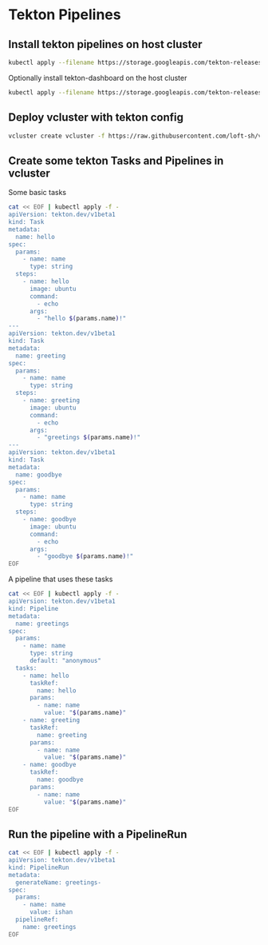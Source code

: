 # Tekton Pipelines

## Install tekton pipelines on host cluster

```bash
kubectl apply --filename https://storage.googleapis.com/tekton-releases/pipeline/latest/release.yaml
```

Optionally install tekton-dashboard on the host cluster

```bash
kubectl apply --filename https://storage.googleapis.com/tekton-releases/dashboard/latest/tekton-dashboard-release.yaml
```

## Deploy vcluster with tekton config

```bash
vcluster create vcluster -f https://raw.githubusercontent.com/loft-sh/vcluster/main/generic-sync-examples/tekton-pipelines/config.yaml
```

## Create some tekton Tasks and Pipelines in vcluster

Some basic tasks

```bash
cat << EOF | kubectl apply -f -
apiVersion: tekton.dev/v1beta1
kind: Task
metadata:
  name: hello
spec:
  params:
    - name: name
      type: string
  steps:
    - name: hello
      image: ubuntu
      command:
        - echo
      args:
        - "hello $(params.name)!"
---
apiVersion: tekton.dev/v1beta1
kind: Task
metadata:
  name: greeting
spec:
  params:
    - name: name
      type: string
  steps:
    - name: greeting
      image: ubuntu
      command:
        - echo
      args:
        - "greetings $(params.name)!"
---
apiVersion: tekton.dev/v1beta1
kind: Task
metadata:
  name: goodbye
spec:
  params:
    - name: name
      type: string
  steps:
    - name: goodbye
      image: ubuntu
      command:
        - echo
      args:
        - "goodbye $(params.name)!"
EOF
```

A pipeline that uses these tasks

```bash
cat << EOF | kubectl apply -f -
apiVersion: tekton.dev/v1beta1
kind: Pipeline
metadata:
  name: greetings
spec:
  params:
    - name: name
      type: string
      default: "anonymous"
  tasks:
    - name: hello
      taskRef:
        name: hello
      params: 
        - name: name
          value: "$(params.name)"
    - name: greeting
      taskRef:
        name: greeting
      params: 
        - name: name
          value: "$(params.name)"
    - name: goodbye
      taskRef:
        name: goodbye
      params: 
        - name: name
          value: "$(params.name)"
EOF
```

## Run the pipeline with a PipelineRun

```bash
cat << EOF | kubectl apply -f -
apiVersion: tekton.dev/v1beta1
kind: PipelineRun
metadata:
  generateName: greetings-
spec:
  params:
    - name: name
      value: ishan
  pipelineRef:
    name: greetings
EOF
```
